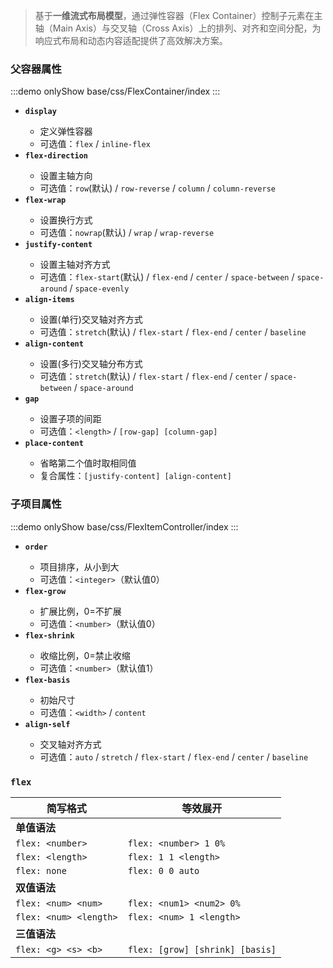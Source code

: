 > 基于**一维流式布局模型**，通过弹性容器（Flex Container）控制子元素在主轴（Main Axis）与交叉轴（Cross
> Axis）上的排列、对齐和空间分配，为响应式布局和动态内容适配提供了高效解决方案。

### 父容器属性

:::demo onlyShow
base/css/FlexContainer/index
:::

- **`display`** <Sound word="display"/>
  - 定义弹性容器
  - 可选值：`flex` / `inline-flex`
- **`flex-direction`** <Sound word="flex-direction"/>
  - 设置主轴方向
  - 可选值：`row`(默认) / `row-reverse` / `column` / `column-reverse`
- **`flex-wrap`** <Sound word="flex-wrap"/>
  - 设置换行方式
  - 可选值：`nowrap`(默认) / `wrap` / `wrap-reverse`
- **`justify-content`** <Sound word="justify-content"/>
  - 设置主轴对齐方式
  - 可选值：`flex-start`(默认) / `flex-end` / `center` / `space-between` / `space-around` / `space-evenly`
- **`align-items`** <Sound word="align-items"/>
  - 设置(单行)交叉轴对齐方式
  - 可选值：`stretch`(默认) / `flex-start` / `flex-end` / `center` / `baseline`
- **`align-content`** <Sound word="align-content"/>
  - 设置(多行)交叉轴分布方式
  - 可选值：`stretch`(默认) / `flex-start` / `flex-end` / `center` / `space-between` / `space-around`
- **`gap`** <Sound word="gap"/>
  - 设置子项的间距
  - 可选值：`<length>` / `[row-gap] [column-gap]`
- **`place-content`** <Sound word="place-content"/>
  - 省略第二个值时取相同值
  - 复合属性：`[justify-content] [align-content]`

### 子项目属性

:::demo onlyShow
base/css/FlexItemController/index
:::

- **`order`** <Sound word="order"/>
  - 项目排序，从小到大
  - 可选值：`<integer>`（默认值0）
- **`flex-grow`** <Sound word="flex-grow"/>
  - 扩展比例，0=不扩展
  - 可选值：`<number>`（默认值0）
- **`flex-shrink`** <Sound word="flex-shrink"/>
  - 收缩比例，0=禁止收缩
  - 可选值：`<number>`（默认值1）
- **`flex-basis`** <Sound word="flex-basis"/>
  - 初始尺寸
  - 可选值：`<width>` / `content`
- **`align-self`** <Sound word="align-self"/>
  - 交叉轴对齐方式
  - 可选值：`auto` / `stretch` / `flex-start` / `flex-end` / `center` / `baseline`

### **`flex`** <Sound word="flex"/>

| 简写格式               | 等效展开                        |
| ---------------------- | ------------------------------- |
| **单值语法**           |                                 |
| `flex: <number>`       | `flex: <number> 1 0%`           |
| `flex: <length>`       | `flex: 1 1 <length>`            |
| `flex: none`           | `flex: 0 0 auto`                |
| **双值语法**           |                                 |
| `flex: <num> <num>`    | `flex: <num1> <num2> 0%`        |
| `flex: <num> <length>` | `flex: <num> 1 <length>`        |
| **三值语法**           |                                 |
| `flex: <g> <s> <b>`    | `flex: [grow] [shrink] [basis]` |
